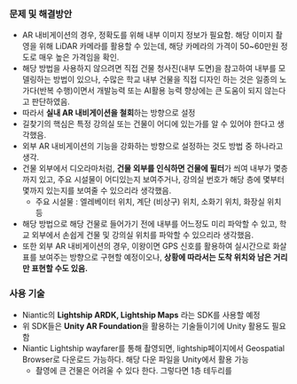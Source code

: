 ### 문제 및 해결방안
- AR 내비게이션의 경우, 정확도를 위해 내부 이미지 정보가 필요함. 해당 이미지 촬영을 위해 LiDAR 카메라를 활용할 수 있는데, 해당 카메라의 가격이 50~60만원 정도로 매우 높은 가격임을 확인. 
- 해당 방법을 사용하지 않으려면 직접 건물 청사진(내부 도면)을 참고하여 내부를 모델링하는 방법이 있으나, 수많은 학교 내부 건물을 직접 디자인 하는 것은 일종의 노가다(반복 수행)이면서 개발능력 또는 AI활용 능력 향상에는 큰 도움이 되지 않는다고 판단하였음.
- 따라서 **실내 AR 내비게이션을 철회**하는 방향으로 설정
- 길찾기의 핵심은 특정 강의실 또는 건물이 어디에 있는가를 알 수 있어야 한다고 생각했음.
- 외부 AR 내비게이션의 기능을 강화하는 방향으로 설정하는 것도 방법 중 하나라고 생각.
- 건물 외부에서 디오라마처럼, **건물 외부를 인식하면 건물에 필터**가 씌여 내부가 몇층까지 있고, 주요 시설물이 어디있는지 보여주거나, 강의실 번호가 해당 층에 몇부터 몇까지 있는지를 보여줄 수 있으리라 생각했음.
	- 주요 시설물 : 엘레베이터 위치, 계단 (비상구) 위치, 소화기 위치, 화장실 위치 등
- 해당 방법으로 해당 건물로 들어가기 전에 내부를 어느정도 미리 파악할 수 있고, 학교 외부에서 손쉽게 건물 및 강의실 위치를 파악할 수 있으리라 생각했음.
- 또한 외부 AR 내비게이션의 경우, 이왕이면 GPS 신호를 활용하여 실시간으로 화살표를 보여주는 방향으로 구현할 예정이오나, **상황에 따라서는 도착 위치와 남은 거리만 표현할 수도 있음.**
### 사용 기술
- Niantic의 **Lightship ARDK, Lightship Maps** 라는 SDK를 사용할 예정
- 위 SDK들은 **Unity AR Foundation**을 활용하는 기술들이기에 Unity 활용도 필요함
- Niantic Lightship wayfarer를 통해 촬영되면, lightship페이지에서 Geospatial Browser로 다운로드 가능하다. 해당 다운 파일을 Unity에서 활용 가능
	- 촬영에 큰 건물은 어려울 수 있다 한다. 그렇다면 1층 테두리를 